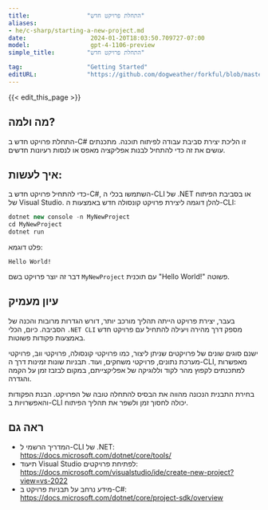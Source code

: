 ```yaml
---
title:                "התחלת פרויקט חדש"
aliases:
- he/c-sharp/starting-a-new-project.md
date:                  2024-01-20T18:03:50.709727-07:00
model:                 gpt-4-1106-preview
simple_title:         "התחלת פרויקט חדש"

tag:                  "Getting Started"
editURL:              "https://github.com/dogweather/forkful/blob/master/content/he/c-sharp/starting-a-new-project.md"
---
```


{{< edit_this_page >}}

## מה ולמה?
התחלת פרויקט חדש ב-C# זו הליכת יצירת סביבת עבודה לפיתוח תוכנה. מתכנתים עושים את זה כדי להתחיל לבנות אפליקציה מאפס או לנסות רעיונות חדשים.

## איך לעשות:
כדי להתחיל פרויקט חדש ב-C#, השתמשו בכלי ה-CLI של .NET או בסביבת הפיתוח של Visual Studio. להלן דוגמה ליצירת פרויקט קונסולה חדש באמצעות ה-CLI:

```csharp
dotnet new console -n MyNewProject
cd MyNewProject
dotnet run
```

פלט דוגמא:
```
Hello World!
```

דבר זה יוצר פרויקט בשם `MyNewProject` עם תוכנית "Hello World!" פשוטה.

## עיון מעמיק
בעבר, יצירת פרויקט הייתה תהליך מורכב יותר, דורש הגדרות מרובות והכנה של הסביבה. כיום, הכלי `.NET CLI` מספק דרך מהירה ויעילה להתחיל עם פרויקט חדש באמצעות פקודות פשוטות.

ישנם סוגים שונים של פרויקטים שניתן ליצור, כמו פרויקטי קונסולה, פרויקטי ווב, פרויקטי מערכת נתונים, פרויקטי משחקים, ועוד. תבניות שונות זמינות דרך ה-CLI, מאפשרות למתכנתים לקפוץ מהר לקוד וללוגיקה של אפליקצייתם, במקום לבזבז זמן על הקמה והגדרה.

בחירת התבנית הנכונה מהווה את הבסיס להתחלה טובה של הפרויקט. הבנת הפקודות והאפשרויות ב-CLI יכולה לחסוך זמן ולשפר את תהליך הפיתוח.

## ראה גם
- המדריך הרשמי ל-CLI של .NET: https://docs.microsoft.com/dotnet/core/tools/
- תיעוד Visual Studio לפתיחת פרויקטים: https://docs.microsoft.com/visualstudio/ide/create-new-project?view=vs-2022
- מידע נרחב על תבניות פרויקט ב-C#: https://docs.microsoft.com/dotnet/core/project-sdk/overview
